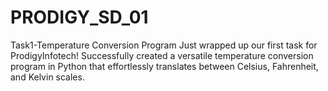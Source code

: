 # PRODIGY_SD_01
Task1-Temperature Conversion Program  Just wrapped up our first task for ProdigyInfotech!  Successfully created a versatile temperature conversion program in Python that effortlessly translates between Celsius, Fahrenheit, and Kelvin scales. 

